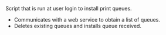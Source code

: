 Script that is run at user login to install print queues.
- Communicates with a web service to obtain a list of queues.
- Deletes existing queues and installs queue received.